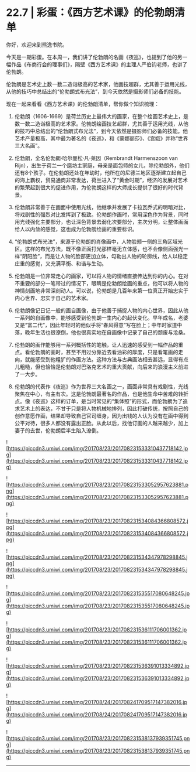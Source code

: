# 22.7 | 彩蛋：《西方艺术课》的伦勃朗清单

你好，欢迎来到熊逸书院。

今天是一期彩蛋。在本周一，我们讲了伦勃朗的名画《夜巡》，也提到了他的另一幅作品《布商行会的理事们》，隔壁《西方艺术课》的主理人严伯钧老师，也讲了伦勃朗。

伦勃朗是艺术史上数一数二造诣极高的艺术家，他画技超群，尤其善于运用光线，从他的技巧中总结出的“伦勃朗式布光法”，到今天依然是摄影师们必备的技能。

现在一起来看看《西方艺术课》的伦勃朗清单，帮你做个知识梳理：

1. 伦勃朗（1606-1669）是荷兰历史上最伟大的画家，在整个绘画艺术史上，是数一数二造诣极高的艺术家。伦勃朗绘画技艺超群，尤其善于运用光线，从他的技巧中总结出的“伦勃朗式布光法”，到今天依然是摄影师们必备的技能。他艺术产量极高，其中最为著名的《夜巡》，和《蒙娜丽莎》、《宫娥》并称“世界三大名画”。

2. 伦勃朗，全名伦勃朗·哈尔曼松·凡·莱因（Rembrandt Harmenszoon van Rijn），出生于荷兰一个磨坊主家庭，母亲是面包师的女儿，除伦勃朗外，他们还有8个孩子。在伦勃朗还处在年幼时，他所在的尼德兰地区逐渐建立起自己的海上霸权，贸易通商非常发达，荷兰进入了“黄金时期”，经济的发展对艺术的繁荣起到很大的促进作用，为伦勃朗这样的大师成长提供了很好的时代背景。

3. 伦勃朗非常善于在画面中使用光线，他继承并发展了卡拉瓦乔式的明暗对比，将戏剧性的强烈对比发挥到了极致。伦勃朗作画时，常用深色作为背景，同时用光线强化主要部分，也让深色背景去弱化次要部分，主次分明，让整体画面给人以内敛的感觉，这也成为伦勃朗绘画的重要标识。

4. “伦勃朗式布光法”，来源于伦勃朗的肖像画中，人物脸颊一侧的三角区域光区。这样的布光方法，既不像正面打光那样毫无立体感，也不会像侧面强光一样“阴阳脸”，而是让人物的脸部更加立体，勾勒出人物的轮廓线，给人以稳定庄重的感觉，又充满平衡、和谐与生动。

5. 伦勃朗是一位非常走心的画家，可以将人物的情绪直接传达到你的内心。在对不重要的部分一笔带过的情况下，眼睛是伦勃朗绘画的重点，他可以将人物的神情刻画地非常深刻动人。可以说，伦勃朗是几百年来第一位真正开始忠实于内心世界、忠实于自己的艺术家。

6. 伦勃朗像记日记一般的画自画像，由于他善于捕捉人物的内心世界，因此从他一系列的自画像中，能够感受到伦勃朗一生内心的起伏变化。早年成名，老婆又是“富二代”，因此年轻时的他似乎将“春风得意”写在脸上；中年时家道中落，晚年生活也很潦倒，他也很真实地在自画像中记录了自己的颓废与沧桑。

7. 伦勃朗的画作能够用一系列概括性的笔触，让人迅速的感受到一幅作品的重点。看伦勃朗的画时，甚至不用过分靠近去看油彩的厚度，只是看笔画的走向，就能感受到他粗犷的作画方法。这种方法与古典画法相去甚远，显得有点儿粗糙，但也恰恰是伦勃朗对巴洛克艺术的重大贡献，向后来的浪漫主义前进了一大步。

8. 伦勃朗的代表作《夜巡》作为世界三大名画之一，画面非常具有戏剧性，光线聚焦在中心，有主有次。这是伦勃朗最著名的作品，也是他生命中苦难的转折点。像《夜巡》这样的订单，是当时常见的“集体照”的形式，而伦勃朗为了追求艺术上的表达，不甘于只是将人物机械地排列，因此打破传统，按照自己的创作意愿作画，结果却导致自己官司缠身，因为出钱的人认为没有在画中得到公平对待，很多人都没有露出正脸。从此以后，找他订画的人越来越少，加上妻子的去世，伦勃朗后半生陷入潦倒。

![https://piccdn3.umiwi.com/img/201708/23/201708231533310437718142.jpg](https://piccdn3.umiwi.com/img/201708/23/201708231533310437718142.jpg)

![https://piccdn3.umiwi.com/img/201708/23/201708231533052957623881.png](https://piccdn3.umiwi.com/img/201708/23/201708231533052957623881.png)

![https://piccdn3.umiwi.com/img/201708/23/201708231534084366808572.jpg](https://piccdn3.umiwi.com/img/201708/23/201708231534084366808572.jpg)

![https://piccdn3.umiwi.com/img/201708/23/201708231534347978298845.jpg](https://piccdn3.umiwi.com/img/201708/23/201708231534347978298845.jpg)

![https://piccdn3.umiwi.com/img/201708/23/201708231535517080648245.jpg](https://piccdn3.umiwi.com/img/201708/23/201708231535517080648245.jpg)

![https://piccdn3.umiwi.com/img/201708/23/201708231536111706001362.jpg](https://piccdn3.umiwi.com/img/201708/23/201708231536111706001362.jpg)

![https://piccdn3.umiwi.com/img/201708/23/201708231536391013334892.jpg](https://piccdn3.umiwi.com/img/201708/23/201708231536391013334892.jpg)

![https://piccdn3.umiwi.com/img/201708/24/201708241709517147382016.jpg](https://piccdn3.umiwi.com/img/201708/24/201708241709517147382016.jpg)

![https://piccdn3.umiwi.com/img/201708/23/201708231538137939351745.png](https://piccdn3.umiwi.com/img/201708/23/201708231538137939351745.png)

---
